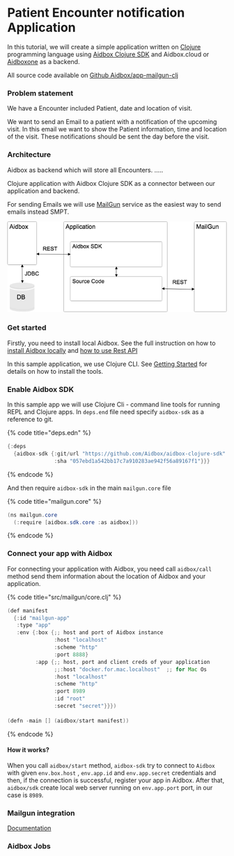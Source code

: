 # Patient Encounter notification Application

In this tutorial, we will create a simple application written on [Clojure](https://clojure.org/) programming language using [Aidbox Clojure SDK](https://github.com/Aidbox/aidbox-clojure-sdk) and Aidbox.cloud or [Aidboxone](https://www.health-samurai.io/aidbox) as a backend.

All source code available on [Github Aidbox/app-mailgun-clj](https://github.com/Aidbox/app-mailgun-clj)

### Problem statement

We have a Encounter included Patient, date and location of visit.

We want to send an Email to a patient with a notification of the upcoming visit. In this email we want to show the Patient information, time and location of the visit. These notifications should be sent the day before the visit.

### Architecture

Aidbox as backend which will store all Encounters. .....

Clojure application with Aidbox Clojure SDK as a connector between our application and backend.

For sending Emails we will use [MailGun](https://www.mailgun.com/) service as the easiest way to send emails instead SMPT.

![Architecture of Aidbox based Application](../../.gitbook/assets/untitled-2.png)

### Get started

Firstly, you need to install local Aidbox. See the full instruction on how to [install Aidbox locally](../../getting-started/run-aidbox-locally-with-docker/) and [how to use Rest API](https://docs.aidbox.app/api-1/api)

In this sample application, we use Clojure CLI. See [Getting Started](https://clojure.org/guides/getting\_started) for details on how to install the tools.

### Enable Aidbox SDK

In this sample app we will use Clojure Cli - command line tools for running REPL and Clojure apps. In `deps.end` file need specify `aidbox-sdk` as a reference to git.

{% code title="deps.edn" %}
```java
{:deps 
  {aidbox-sdk {:git/url "https://github.com/Aidbox/aidbox-clojure-sdk" 
               :sha "057ebd1a542bb17c7a910283ae942f56a89167f1"}}}
```
{% endcode %}

And then require `aidbox-sdk` in the main `mailgun.core` file

{% code title="mailgun.core" %}
```java
(ns mailgun.core
  (:require [aidbox.sdk.core :as aidbox]))
```
{% endcode %}

### Connect your app with Aidbox

For connecting your application with Aidbox, you need call `aidbox/call` method send them information about the location of Aidbox and your application.

{% code title="src/mailgun/core.clj" %}
```java
(def manifest
  {:id "mailgun-app"
   :type "app"
   :env {:box {;; host and port of Aidbox instance
               :host "localhost"
               :scheme "http"
               :port 8888}
         :app {;; host, port and client creds of your application
               ;;:host "docker.for.mac.localhost"  ;; for Mac Os
               :host "localhost"
               :scheme "http"
               :port 8989
               :id "root"
               :secret "secret"}}})

(defn -main [] (aidbox/start manifest))
```
{% endcode %}

#### How it works?

When you call `aidbox/start` method, `aidbox-sdk` try to connect to `Aidbox` with given `env.box.host` , `env.app.id` and `env.app.secret` credentials and then, if the connection is successful, register your app in Aidbox. After that, `aidbox/sdk` create local web server running on `env.app.port` port, in our case is `8989`.

### Mailgun integration

[Documentation](https://github.com/Aidbox/documentation/blob/master/tutorials/send-email-message/README.md)

### Aidbox Jobs
